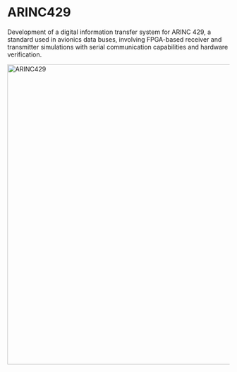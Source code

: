 # ARINC429
Development of a digital information transfer system for ARINC 429, a standard used in avionics data buses, involving FPGA-based receiver and transmitter simulations with serial communication capabilities and hardware verification.

<img width="679" alt="ARINC429" src="https://github.com/Fatemehgolshan/ARINC429/assets/113401564/19baf4f5-3fdc-464d-96dc-2183da70fc0e">
